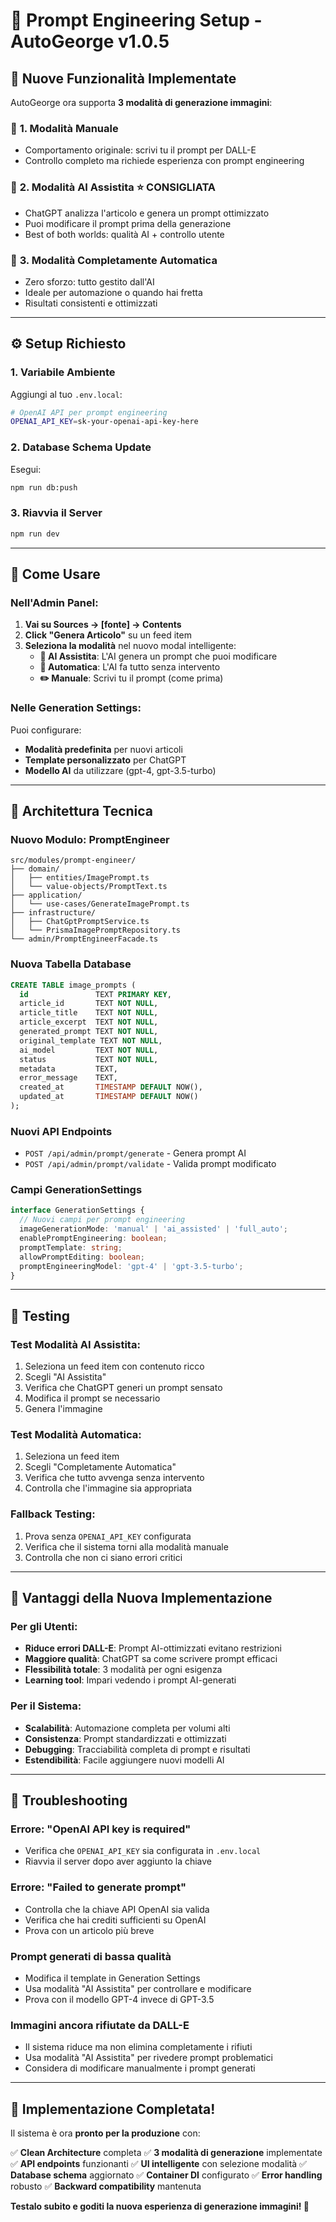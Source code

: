 # 🧠 Prompt Engineering Setup - AutoGeorge v1.0.5

## 🚀 **Nuove Funzionalità Implementate**

AutoGeorge ora supporta **3 modalità di generazione immagini**:

### 📝 **1. Modalità Manuale**
- Comportamento originale: scrivi tu il prompt per DALL-E
- Controllo completo ma richiede esperienza con prompt engineering

### 🤝 **2. Modalità AI Assistita** ⭐ **CONSIGLIATA**
- ChatGPT analizza l'articolo e genera un prompt ottimizzato
- Puoi modificare il prompt prima della generazione
- Best of both worlds: qualità AI + controllo utente

### 🚀 **3. Modalità Completamente Automatica**
- Zero sforzo: tutto gestito dall'AI
- Ideale per automazione o quando hai fretta
- Risultati consistenti e ottimizzati

---

## ⚙️ **Setup Richiesto**

### 1. **Variabile Ambiente**
Aggiungi al tuo `.env.local`:
```bash
# OpenAI API per prompt engineering
OPENAI_API_KEY=sk-your-openai-api-key-here
```

### 2. **Database Schema Update**
Esegui:
```bash
npm run db:push
```

### 3. **Riavvia il Server**
```bash
npm run dev
```

---

## 🎯 **Come Usare**

### **Nell'Admin Panel:**

1. **Vai su Sources → [fonte] → Contents**
2. **Click "Genera Articolo"** su un feed item
3. **Seleziona la modalità** nel nuovo modal intelligente:
   - **🤝 AI Assistita**: L'AI genera un prompt che puoi modificare
   - **🚀 Automatica**: L'AI fa tutto senza intervento
   - **✏️ Manuale**: Scrivi tu il prompt (come prima)

### **Nelle Generation Settings:**

Puoi configurare:
- **Modalità predefinita** per nuovi articoli
- **Template personalizzato** per ChatGPT
- **Modello AI** da utilizzare (gpt-4, gpt-3.5-turbo)

---

## 🔧 **Architettura Tecnica**

### **Nuovo Modulo: PromptEngineer**
```
src/modules/prompt-engineer/
├── domain/
│   ├── entities/ImagePrompt.ts
│   └── value-objects/PromptText.ts
├── application/
│   └── use-cases/GenerateImagePrompt.ts
├── infrastructure/
│   ├── ChatGptPromptService.ts
│   └── PrismaImagePromptRepository.ts
└── admin/PromptEngineerFacade.ts
```

### **Nuova Tabella Database**
```sql
CREATE TABLE image_prompts (
  id               TEXT PRIMARY KEY,
  article_id       TEXT NOT NULL,
  article_title    TEXT NOT NULL,
  article_excerpt  TEXT NOT NULL,
  generated_prompt TEXT NOT NULL,
  original_template TEXT NOT NULL,
  ai_model         TEXT NOT NULL,
  status           TEXT NOT NULL,
  metadata         TEXT,
  error_message    TEXT,
  created_at       TIMESTAMP DEFAULT NOW(),
  updated_at       TIMESTAMP DEFAULT NOW()
);
```

### **Nuovi API Endpoints**
- `POST /api/admin/prompt/generate` - Genera prompt AI
- `POST /api/admin/prompt/validate` - Valida prompt modificato

### **Campi GenerationSettings**
```typescript
interface GenerationSettings {
  // Nuovi campi per prompt engineering
  imageGenerationMode: 'manual' | 'ai_assisted' | 'full_auto';
  enablePromptEngineering: boolean;
  promptTemplate: string;
  allowPromptEditing: boolean;
  promptEngineeringModel: 'gpt-4' | 'gpt-3.5-turbo';
}
```

---

## 🧪 **Testing**

### **Test Modalità AI Assistita:**
1. Seleziona un feed item con contenuto ricco
2. Scegli "AI Assistita"
3. Verifica che ChatGPT generi un prompt sensato
4. Modifica il prompt se necessario
5. Genera l'immagine

### **Test Modalità Automatica:**
1. Seleziona un feed item
2. Scegli "Completamente Automatica"
3. Verifica che tutto avvenga senza intervento
4. Controlla che l'immagine sia appropriata

### **Fallback Testing:**
1. Prova senza `OPENAI_API_KEY` configurata
2. Verifica che il sistema torni alla modalità manuale
3. Controlla che non ci siano errori critici

---

## 🎯 **Vantaggi della Nuova Implementazione**

### **Per gli Utenti:**
- **Riduce errori DALL-E**: Prompt AI-ottimizzati evitano restrizioni
- **Maggiore qualità**: ChatGPT sa come scrivere prompt efficaci
- **Flessibilità totale**: 3 modalità per ogni esigenza
- **Learning tool**: Impari vedendo i prompt AI-generati

### **Per il Sistema:**
- **Scalabilità**: Automazione completa per volumi alti
- **Consistenza**: Prompt standardizzati e ottimizzati
- **Debugging**: Tracciabilità completa di prompt e risultati
- **Estendibilità**: Facile aggiungere nuovi modelli AI

---

## 🚨 **Troubleshooting**

### **Errore: "OpenAI API key is required"**
- Verifica che `OPENAI_API_KEY` sia configurata in `.env.local`
- Riavvia il server dopo aver aggiunto la chiave

### **Errore: "Failed to generate prompt"**
- Controlla che la chiave API OpenAI sia valida
- Verifica che hai crediti sufficienti su OpenAI
- Prova con un articolo più breve

### **Prompt generati di bassa qualità**
- Modifica il template in Generation Settings
- Usa modalità "AI Assistita" per controllare e modificare
- Prova con il modello GPT-4 invece di GPT-3.5

### **Immagini ancora rifiutate da DALL-E**
- Il sistema riduce ma non elimina completamente i rifiuti
- Usa modalità "AI Assistita" per rivedere prompt problematici
- Considera di modificare manualmente i prompt generati

---

## 🎉 **Implementazione Completata!**

Il sistema è ora **pronto per la produzione** con:

✅ **Clean Architecture** completa
✅ **3 modalità di generazione** implementate
✅ **API endpoints** funzionanti
✅ **UI intelligente** con selezione modalità
✅ **Database schema** aggiornato
✅ **Container DI** configurato
✅ **Error handling** robusto
✅ **Backward compatibility** mantenuta

**Testalo subito e goditi la nuova esperienza di generazione immagini! 🚀**